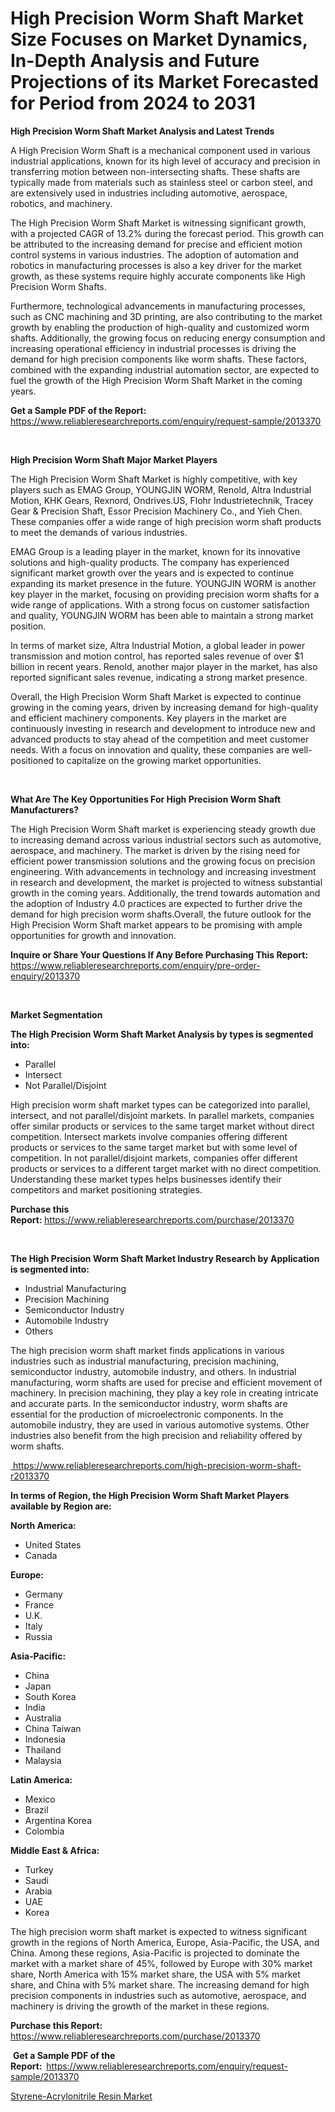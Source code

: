 <p><h1>High Precision Worm Shaft Market Size Focuses on Market Dynamics, In-Depth Analysis and Future Projections of its Market Forecasted for Period from 2024 to 2031</h1></p><p><strong>High Precision Worm Shaft Market Analysis and Latest Trends</strong></p>
<p><p>A High Precision Worm Shaft is a mechanical component used in various industrial applications, known for its high level of accuracy and precision in transferring motion between non-intersecting shafts. These shafts are typically made from materials such as stainless steel or carbon steel, and are extensively used in industries including automotive, aerospace, robotics, and machinery.</p><p>The High Precision Worm Shaft Market is witnessing significant growth, with a projected CAGR of 13.2% during the forecast period. This growth can be attributed to the increasing demand for precise and efficient motion control systems in various industries. The adoption of automation and robotics in manufacturing processes is also a key driver for the market growth, as these systems require highly accurate components like High Precision Worm Shafts.</p><p>Furthermore, technological advancements in manufacturing processes, such as CNC machining and 3D printing, are also contributing to the market growth by enabling the production of high-quality and customized worm shafts. Additionally, the growing focus on reducing energy consumption and increasing operational efficiency in industrial processes is driving the demand for high precision components like worm shafts. These factors, combined with the expanding industrial automation sector, are expected to fuel the growth of the High Precision Worm Shaft Market in the coming years.</p></p>
<p><strong>Get a Sample PDF of the Report:&nbsp;</strong> <a href="https://www.reliableresearchreports.com/enquiry/request-sample/2013370">https://www.reliableresearchreports.com/enquiry/request-sample/2013370</a></p>
<p>&nbsp;</p>
<p><strong>High Precision Worm Shaft Major Market Players</strong></p>
<p><p>The High Precision Worm Shaft Market is highly competitive, with key players such as EMAG Group, YOUNGJIN WORM, Renold, Altra Industrial Motion, KHK Gears, Rexnord, Ondrives.US, Flohr Industrietechnik, Tracey Gear & Precision Shaft, Essor Precision Machinery Co., and Yieh Chen. These companies offer a wide range of high precision worm shaft products to meet the demands of various industries.</p><p>EMAG Group is a leading player in the market, known for its innovative solutions and high-quality products. The company has experienced significant market growth over the years and is expected to continue expanding its market presence in the future. YOUNGJIN WORM is another key player in the market, focusing on providing precision worm shafts for a wide range of applications. With a strong focus on customer satisfaction and quality, YOUNGJIN WORM has been able to maintain a strong market position.</p><p>In terms of market size, Altra Industrial Motion, a global leader in power transmission and motion control, has reported sales revenue of over $1 billion in recent years. Renold, another major player in the market, has also reported significant sales revenue, indicating a strong market presence.</p><p>Overall, the High Precision Worm Shaft Market is expected to continue growing in the coming years, driven by increasing demand for high-quality and efficient machinery components. Key players in the market are continuously investing in research and development to introduce new and advanced products to stay ahead of the competition and meet customer needs. With a focus on innovation and quality, these companies are well-positioned to capitalize on the growing market opportunities.</p></p>
<p>&nbsp;</p>
<p><strong>What Are The Key Opportunities For High Precision Worm Shaft Manufacturers?</strong></p>
<p><p>The High Precision Worm Shaft market is experiencing steady growth due to increasing demand across various industrial sectors such as automotive, aerospace, and machinery. The market is driven by the rising need for efficient power transmission solutions and the growing focus on precision engineering. With advancements in technology and increasing investment in research and development, the market is projected to witness substantial growth in the coming years. Additionally, the trend towards automation and the adoption of Industry 4.0 practices are expected to further drive the demand for high precision worm shafts.Overall, the future outlook for the High Precision Worm Shaft market appears to be promising with ample opportunities for growth and innovation.</p></p>
<p><strong>Inquire or Share Your Questions If Any Before Purchasing This Report:</strong> <a href="https://www.reliableresearchreports.com/enquiry/pre-order-enquiry/2013370">https://www.reliableresearchreports.com/enquiry/pre-order-enquiry/2013370</a></p>
<p>&nbsp;</p>
<p><strong>Market Segmentation</strong></p>
<p><strong>The High Precision Worm Shaft Market Analysis by types is segmented into:</strong></p>
<p><ul><li>Parallel</li><li>Intersect</li><li>Not Parallel/Disjoint</li></ul></p>
<p><p>High precision worm shaft market types can be categorized into parallel, intersect, and not parallel/disjoint markets. In parallel markets, companies offer similar products or services to the same target market without direct competition. Intersect markets involve companies offering different products or services to the same target market but with some level of competition. In not parallel/disjoint markets, companies offer different products or services to a different target market with no direct competition. Understanding these market types helps businesses identify their competitors and market positioning strategies.</p></p>
<p><strong>Purchase this Report:&nbsp;</strong><a href="https://www.reliableresearchreports.com/purchase/2013370">https://www.reliableresearchreports.com/purchase/2013370</a></p>
<p>&nbsp;</p>
<p><strong>The High Precision Worm Shaft Market Industry Research by Application is segmented into:</strong></p>
<p><ul><li>Industrial Manufacturing</li><li>Precision Machining</li><li>Semiconductor Industry</li><li>Automobile Industry</li><li>Others</li></ul></p>
<p><p>The high precision worm shaft market finds applications in various industries such as industrial manufacturing, precision machining, semiconductor industry, automobile industry, and others. In industrial manufacturing, worm shafts are used for precise and efficient movement of machinery. In precision machining, they play a key role in creating intricate and accurate parts. In the semiconductor industry, worm shafts are essential for the production of microelectronic components. In the automobile industry, they are used in various automotive systems. Other industries also benefit from the high precision and reliability offered by worm shafts.</p></p>
<p><a href="https://www.reliableresearchreports.com/high-precision-worm-shaft-r2013370">&nbsp;https://www.reliableresearchreports.com/high-precision-worm-shaft-r2013370</a></p>
<p><strong>In terms of Region, the High Precision Worm Shaft Market Players available by Region are:</strong></p>
<p>
    <p> <strong> North America: </strong>
        <ul>
            <li>United States</li>
            <li>Canada</li>
        </ul>
        </p> 
    <p> <strong> Europe: </strong>
        <ul>
            <li>Germany</li>
            <li>France</li>
            <li>U.K.</li>
            <li>Italy</li>
            <li>Russia</li>
        </ul>
        </p> 
    <p> <strong> Asia-Pacific: </strong>
        <ul>
            <li>China</li>
            <li>Japan</li>
            <li>South Korea</li>
            <li>India</li>
            <li>Australia</li>
            <li>China Taiwan</li>
            <li>Indonesia</li>
            <li>Thailand</li>
            <li>Malaysia</li>
        </ul>
        </p> 
    <p> <strong> Latin America: </strong>
        <ul>
            <li>Mexico</li>
            <li>Brazil</li>
            <li>Argentina Korea</li>
            <li>Colombia</li>
        </ul>
        </p> 
    <p> <strong> Middle East & Africa: </strong>
        <ul>
            <li>Turkey</li>
            <li>Saudi</li>
            <li>Arabia</li>
            <li>UAE</li>
            <li>Korea</li>
        </ul>
    </p>
    </p>
<p><p>The high precision worm shaft market is expected to witness significant growth in the regions of North America, Europe, Asia-Pacific, the USA, and China. Among these regions, Asia-Pacific is projected to dominate the market with a market share of 45%, followed by Europe with 30% market share, North America with 15% market share, the USA with 5% market share, and China with 5% market share. The increasing demand for high precision components in industries such as automotive, aerospace, and machinery is driving the growth of the market in these regions.</p></p>
<p><strong>Purchase this Report: </strong><a href="https://www.reliableresearchreports.com/purchase/2013370">https://www.reliableresearchreports.com/purchase/2013370</a></p>
<p>&nbsp;<strong>Get a Sample PDF of the Report:&nbsp;&nbsp;</strong><a href="https://www.reliableresearchreports.com/enquiry/request-sample/2013370">https://www.reliableresearchreports.com/enquiry/request-sample/2013370</a></p>
<p><strong></strong></p>
<p><p><a href="https://issuu.com/reportprime-2/docs/styrene-acrylonitrile-resin-market-size-2030.pptx">Styrene-Acrylonitrile Resin Market</a></p></p>